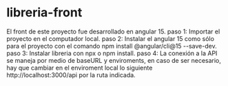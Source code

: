 # libreria-front

El front de este proyecto fue desarrollado en angular 15. 
paso 1: Importar el proyecto en el computador local.
paso 2: Instalar el angular 15 como sólo para el proyecto con el comando npm install @angular/cli@15 --save-dev.
paso 3: Instalar libreria con npx o npm install.
paso 4: La conexión a la API se maneja por medio de baseURL y enviroments, en caso de ser necesario, hay que cambiar en el enviroment local lo siguiente http://localhost:3000/api por la ruta indicada.
